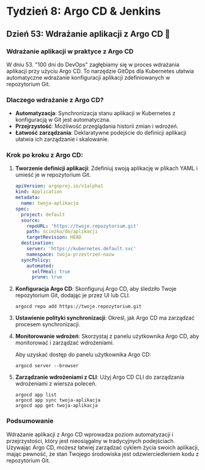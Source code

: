 # Tydzień 8: Argo CD & Jenkins

## Dzień 53: Wdrażanie aplikacji z Argo CD 🚀

### Wdrażanie aplikacji w praktyce z Argo CD
W dniu 53. "100 dni do DevOps" zagłębiamy się w proces wdrażania aplikacji przy użyciu Argo CD. To narzędzie GitOps dla Kubernetes ułatwia automatyczne wdrażanie konfiguracji aplikacji zdefiniowanych w repozytorium Git.

### Dlaczego wdrażanie z Argo CD?
- **Automatyzacja**: Synchronizacja stanu aplikacji w Kubernetes z konfiguracją w Git jest automatyczna.
- **Przejrzystość**: Możliwość przeglądania historii zmian i wdrożeń.
- **Łatwość zarządzania**: Deklaratywne podejście do definicji aplikacji ułatwia ich zarządzanie i skalowanie.

### Krok po kroku z Argo CD:
1. **Tworzenie definicji aplikacji**: Zdefiniuj swoją aplikację w plikach YAML i umieść je w repozytorium Git.

    ```yaml
    apiVersion: argoproj.io/v1alpha1
    kind: Application
    metadata:
      name: twoja-aplikacja
    spec:
      project: default
      source:
        repoURL: 'https://twoje.repozytorium.git'
        path: ścieżka/do/aplikacji
        targetRevision: HEAD
      destination:
        server: 'https://kubernetes.default.svc'
        namespace: twoja-przestrzeń-nazw
      syncPolicy:
        automated:
          selfHeal: true
          prune: true
    ```

2. **Konfiguracja Argo CD**: Skonfiguruj Argo CD, aby śledziło Twoje repozytorium Git, dodając je przez UI lub CLI.

    ```shell
    argocd repo add https://twoje.repozytorium.git
    ```

3. **Ustawienie polityki synchronizacji**: Określ, jak Argo CD ma zarządzać procesem synchronizacji.

4. **Monitorowanie wdrożeń**: Skorzystaj z panelu użytkownika Argo CD, aby monitorować i zarządzać wdrożeniami.

    Aby uzyskać dostęp do panelu użytkownika Argo CD:

    ```shell
    argocd server --browser
    ```

5. **Zarządzanie wdrożeniami z CLI**: Użyj Argo CD CLI do zarządzania wdrożeniami z wiersza poleceń.

    ```shell
    argocd app list
    argocd app sync twoja-aplikacja
    argocd app get twoja-aplikacja
    ```

### Podsumowanie
Wdrażanie aplikacji z Argo CD wprowadza poziom automatyzacji i przejrzystości, który jest nieosiągalny w tradycyjnych podejściach. Używając Argo CD, możesz łatwiej zarządzać cyklem życia swoich aplikacji, mając pewność, że stan Twojego środowiska jest odzwierciedleniem kodu z repozytorium Git.

